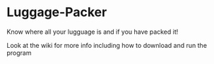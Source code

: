 # Luggage-Packer
Know where all your lugguage is and if you have packed it!

Look at the wiki for more info including how to download and run the program
